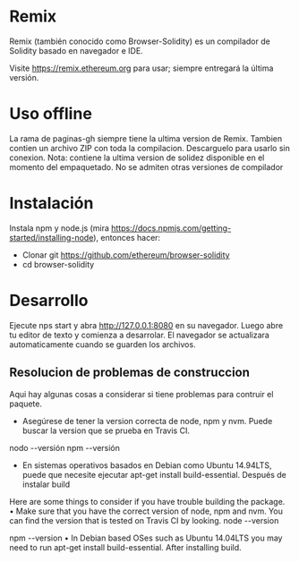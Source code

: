 # Remix

Remix (también conocido como Browser-Solidity) es un compilador de Solidity basado en navegador e IDE.

Visite https://remix.ethereum.org para usar; siempre entregará la última versión.

# Uso offline
La rama de paginas-gh siempre tiene la ultima version de Remix. Tambien contien un archivo ZIP con toda la compilacion. Descarguelo para usarlo sin conexion.
Nota: contiene la ultima version de solidez disponible en el momento del empaquetado. No se admiten otras versiones de compilador
# Instalación
Instala npm y node.js (mira https://docs.npmjs.com/getting-started/installing-node), entonces hacer:

* Clonar git https://github.com/ethereum/browser-solidity
* cd browser-solidity

# Desarrollo
Ejecute nps start y abra http://127.0.0.1:8080 en su navegador. Luego abre tu editor de texto y comienza a desarrolar. El navegador se actualizara automaticamente cuando se guarden los archivos.
## Resolucion de problemas de construccion
Aqui hay algunas cosas a considerar si tiene problemas para contruir el paquete.
* Asegúrese de tener la version correcta de node, npm y nvm. Puede buscar la version que se prueba en Travis CI.

nodo --versión
npm --versión
* En sistemas operativos basados en Debian como Ubuntu 14.94LTS, puede que necesite ejecutar apt-get install build-essential. Después de instalar build


Here are some things to consider if you have trouble building the package.
•	Make sure that you have the correct version of node, npm and nvm. You can find the version that is tested on Travis CI by looking.
node --version

npm --version
•	In Debian based OSes such as Ubuntu 14.04LTS you may need to run apt-get install build-essential. After installing build.
